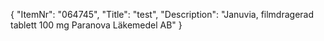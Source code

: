 {
  "ItemNr": "064745",
  "Title": "test",
  "Description": "Januvia, filmdragerad tablett 100 mg Paranova Läkemedel AB"
}